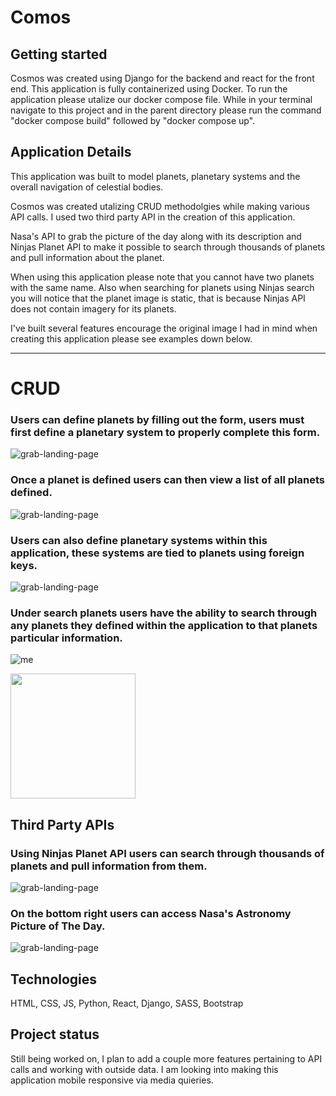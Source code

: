 # Comos



## Getting started

Cosmos was created using Django for the backend and react for the front end. This application is fully containerized using Docker. To run the application please utalize our docker compose file. While in your terminal navigate to this project and in the parent directory please run the command "docker compose build" followed by "docker compose up". 

## Application Details

This application was built to model planets, planetary systems and the overall navigation of celestial bodies. 

Cosmos was created utalizing CRUD methodolgies while making various API calls. I used two third party API in the creation of this application. 

Nasa's API to grab the picture of the day along with its description and Ninjas Planet API to make it possible to search through thousands of planets and pull information about the planet.

When using this application please note that you cannot have two planets with the same name. Also when searching for planets using Ninjas search you will notice that the planet image is static, that is because Ninjas API does not contain imagery for its planets.


I've built several features encourage the original image I had in mind when creating this application please see examples down below. 



***



# CRUD


<h3> Users can define planets by filling out the form, users must first define a planetary system to properly complete this form. </h3>

![grab-landing-page](./planets/gifs/CreatePlanet.gif)

<h3> Once a planet is defined users can then view a list of all planets defined. </h3>

![grab-landing-page](.\planets\gifs\AllPlanets.gif)



<h3> Users can also define planetary systems within this application, these systems are tied to planets using foreign keys. </h3>

![grab-landing-page](\planets\gifs\CreateSystem.gif)


<h3> Under search planets users have the ability to search through any planets they defined within the application to that planets particular information. </h3>

![me](\planets\gifs\YourSearch.gif)

<img src='/planets/gifs/YourSearch.gif' width="200px">

## Third Party APIs

<h3> Using Ninjas Planet API users can search through thousands of planets and pull information from them. </h3>

![grab-landing-page](\planets\gifs\SearchNinja.gif)

<h3> On the bottom right users can access Nasa's Astronomy Picture of The Day. </h3>

![grab-landing-page](\planets\gifs\POTD.gif)






## Technologies 
HTML, CSS, JS, Python, React, Django, SASS, Bootstrap

## Project status
Still being worked on, I plan to add a couple more features pertaining to API calls and working with outside data. I am looking into making this application mobile responsive via media quieries. 